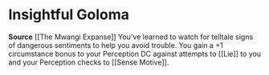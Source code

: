 ﻿---
id: '172'
name: Insightful Goloma
rarity: Common
source: '[[DATABASE/source/The Mwangi Expanse|The Mwangi Expanse]]'
trait: null
type: Heritage

---
# Insightful Goloma

**Source** [[The Mwangi Expanse]] 
You've learned to watch for telltale signs of dangerous sentiments to help you avoid trouble. You gain a +1 circumstance bonus to your Perception DC against attempts to [[Lie]] to you and your Perception checks to [[Sense Motive]].